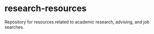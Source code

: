 # research-resources
Repository for resources related to academic research, advising, and job searches. 
